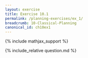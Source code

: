 ```yaml
---
layout: exercise
title: Exercise 10.1
permalink: /planning-exercises/ex_1/
breadcrumb: 10-Classical-Planning
canonical_id: ch10ex1
---
```


{% include mathjax_support %}
<div id="hiddden">{% include_relative question.md %}</div>